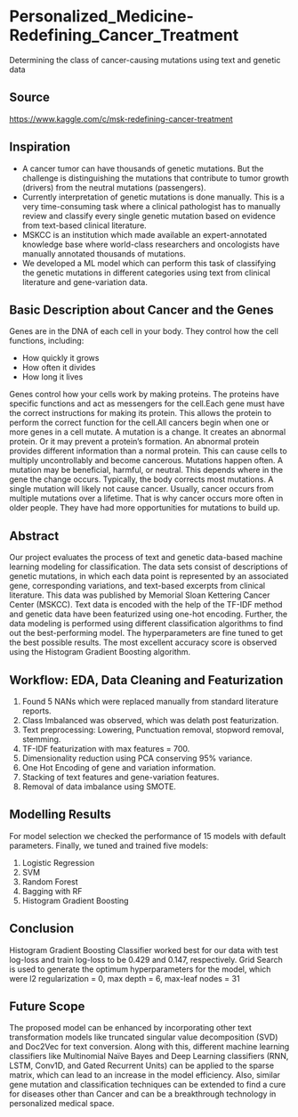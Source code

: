 # Personalized_Medicine-Redefining_Cancer_Treatment
Determining the class of cancer-causing mutations using text and genetic data

## Source

https://www.kaggle.com/c/msk-redefining-cancer-treatment

## Inspiration
* A cancer tumor can have thousands of genetic mutations. But the challenge is distinguishing the mutations that contribute to tumor growth (drivers) from the neutral mutations (passengers).
* Currently interpretation of genetic mutations is done manually. This is a very time-consuming task where a clinical pathologist has to manually review and classify every single genetic mutation based on evidence from text-based clinical literature.
* MSKCC is an institution which made available an expert-annotated knowledge base where world-class researchers and oncologists have manually annotated thousands of mutations.
* We developed a ML model which can perform this task of classifying the genetic mutations in different categories using text from clinical literature and gene-variation data.


## Basic Description about Cancer and the Genes

Genes are in the DNA of each cell in your body. They control how the cell functions, including:

* How quickly it grows
* How often it divides
* How long it lives

Genes control how your cells work by making proteins. The proteins have specific functions and act as messengers for the cell.Each gene must have the correct instructions for making its protein. This allows the protein to perform the correct function for the cell.All cancers begin when one or more genes in a cell mutate. A mutation is a change. It creates an abnormal protein. Or it may prevent a protein’s formation. An abnormal protein provides different information than a normal protein. This can cause cells to multiply uncontrollably and become cancerous. Mutations happen often. A mutation may be beneficial, harmful, or neutral. This depends where in the gene the change occurs. Typically, the body corrects most mutations. A single mutation will likely not cause cancer. Usually, cancer occurs from multiple mutations over a lifetime. That is why cancer occurs more often in older people. They have had more opportunities for mutations to build up.

## Abstract
Our project evaluates the process of text and genetic data-based machine learning modeling for classification. The data sets consist of descriptions of genetic mutations, in which each data point is represented by an associated gene, corresponding variations, and text-based excerpts from clinical literature. This data was published by Memorial Sloan Kettering Cancer Center (MSKCC). Text data is encoded with the help of the TF-IDF method and genetic data have been featurized using one-hot encoding. Further, the data modeling is performed using different classification algorithms to find out the best-performing model. The hyperparameters are fine tuned to get the best possible results. The most excellent accuracy score is observed using the Histogram Gradient Boosting algorithm.

## Workflow: EDA, Data Cleaning and Featurization
1. Found 5 NANs which were replaced manually from standard literature reports.
2. Class Imbalanced was observed, which was delath post featurization.
3. Text preprocessing: Lowering, Punctuation removal, stopword removal, stemming.
4. TF-IDF featurization with max features = 700.
5. Dimensionality reduction using PCA conserving 95% variance.
6. One Hot Encoding of gene and variation information.
7. Stacking of text features and gene-variation features.
8. Removal of data imbalance using SMOTE.

## Modelling Results
For model selection we checked the performance of 15 models with default parameters.
Finally, we tuned and trained five models:
1. Logistic Regression
2. SVM
3. Random Forest
4. Bagging with RF
5. Histogram Gradient Boosting

## Conclusion
Histogram Gradient Boosting Classifier worked best for our data with test log-loss and train log-loss
to be 0.429 and 0.147, respectively. Grid Search is used to generate the optimum hyperparameters
for the model, which were l2 regularization = 0, max depth = 6, max-leaf nodes = 31

## Future Scope
The proposed model can be enhanced by incorporating other text transformation
models like truncated singular value decomposition (SVD) and Doc2Vec for text conversion. Along
with this, different machine learning classifiers like Multinomial Naïve Bayes and Deep Learning
classifiers (RNN, LSTM, Conv1D, and Gated Recurrent Units) can be applied to the sparse matrix,
which can lead to an increase in the model efficiency. Also, similar gene mutation and classification
techniques can be extended to find a cure for diseases other than Cancer and can be a breakthrough
technology in personalized medical space.




